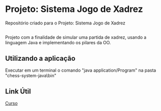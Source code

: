 # Projeto: Sistema Jogo de Xadrez

Repositório criado para o Projeto: Sistema Jogo de Xadrez  

##

Projeto com a finalidade de simular uma partida de xadrez, usando a linguagem Java e implementando os pilares da OO.

## Utilizando a aplicação

Executar em um terminal o comando "java application/Program" na pasta "chess-system-java\bin"

## Link Útil
[Curso](https://www.udemy.com/course/java-curso-completo/)
